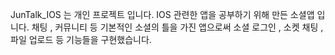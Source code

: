 JunTalk_IOS 는 개인 프로젝트 입니다. IOS 관련한 앱을 공부하기 위해 만든 소셜앱 입니다. 채팅 , 커뮤니티 등 기본적인 소셜의 틀을 가진 앱으로써 소셜 로그인 , 소켓 채팅 , 파일 업로드 등 기능들을 구현했습니다.
